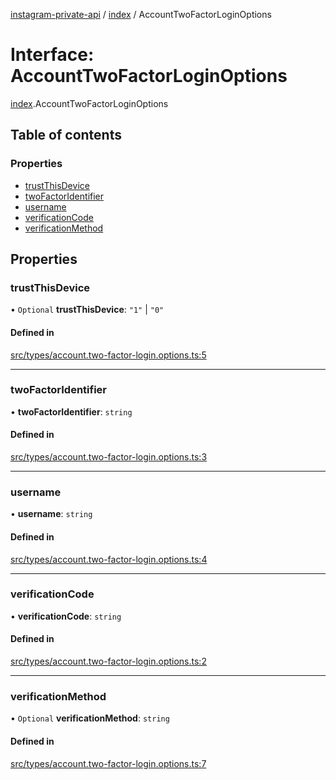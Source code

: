 [instagram-private-api](../../README.md) / [index](../../modules/index.md) / AccountTwoFactorLoginOptions

# Interface: AccountTwoFactorLoginOptions

[index](../../modules/index.md).AccountTwoFactorLoginOptions

## Table of contents

### Properties

- [trustThisDevice](AccountTwoFactorLoginOptions.md#trustthisdevice)
- [twoFactorIdentifier](AccountTwoFactorLoginOptions.md#twofactoridentifier)
- [username](AccountTwoFactorLoginOptions.md#username)
- [verificationCode](AccountTwoFactorLoginOptions.md#verificationcode)
- [verificationMethod](AccountTwoFactorLoginOptions.md#verificationmethod)

## Properties

### trustThisDevice

• `Optional` **trustThisDevice**: ``"1"`` \| ``"0"``

#### Defined in

[src/types/account.two-factor-login.options.ts:5](https://github.com/Nerixyz/instagram-private-api/blob/0e0721c/src/types/account.two-factor-login.options.ts#L5)

___

### twoFactorIdentifier

• **twoFactorIdentifier**: `string`

#### Defined in

[src/types/account.two-factor-login.options.ts:3](https://github.com/Nerixyz/instagram-private-api/blob/0e0721c/src/types/account.two-factor-login.options.ts#L3)

___

### username

• **username**: `string`

#### Defined in

[src/types/account.two-factor-login.options.ts:4](https://github.com/Nerixyz/instagram-private-api/blob/0e0721c/src/types/account.two-factor-login.options.ts#L4)

___

### verificationCode

• **verificationCode**: `string`

#### Defined in

[src/types/account.two-factor-login.options.ts:2](https://github.com/Nerixyz/instagram-private-api/blob/0e0721c/src/types/account.two-factor-login.options.ts#L2)

___

### verificationMethod

• `Optional` **verificationMethod**: `string`

#### Defined in

[src/types/account.two-factor-login.options.ts:7](https://github.com/Nerixyz/instagram-private-api/blob/0e0721c/src/types/account.two-factor-login.options.ts#L7)
